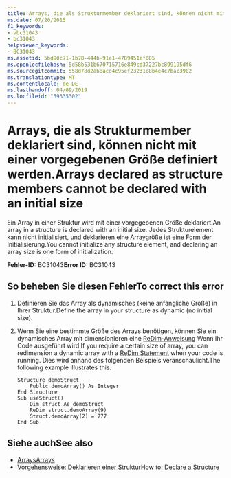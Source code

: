 ```yaml
---
title: Arrays, die als Strukturmember deklariert sind, können nicht mit einer vorgegebenen Größe definiert werden.
ms.date: 07/20/2015
f1_keywords:
- vbc31043
- bc31043
helpviewer_keywords:
- BC31043
ms.assetid: 5bd90c71-1b78-444b-91e1-4789451ef085
ms.openlocfilehash: 5d58b531b670715716e849cd37227bc899195df6
ms.sourcegitcommit: 558d78d2a68acd4c95ef23231c8b4e4c7bac3902
ms.translationtype: MT
ms.contentlocale: de-DE
ms.lasthandoff: 04/09/2019
ms.locfileid: "59335302"
---
```

# <a name="arrays-declared-as-structure-members-cannot-be-declared-with-an-initial-size"></a><span data-ttu-id="0ee9c-102">Arrays, die als Strukturmember deklariert sind, können nicht mit einer vorgegebenen Größe definiert werden.</span><span class="sxs-lookup"><span data-stu-id="0ee9c-102">Arrays declared as structure members cannot be declared with an initial size</span></span>
<span data-ttu-id="0ee9c-103">Ein Array in einer Struktur wird mit einer vorgegebenen Größe deklariert.</span><span class="sxs-lookup"><span data-stu-id="0ee9c-103">An array in a structure is declared with an initial size.</span></span> <span data-ttu-id="0ee9c-104">Jedes Strukturelement kann nicht initialisiert, und deklarieren eine Arraygröße ist eine Form der Initialisierung.</span><span class="sxs-lookup"><span data-stu-id="0ee9c-104">You cannot initialize any structure element, and declaring an array size is one form of initialization.</span></span>  
  
 <span data-ttu-id="0ee9c-105">**Fehler-ID:** BC31043</span><span class="sxs-lookup"><span data-stu-id="0ee9c-105">**Error ID:** BC31043</span></span>  
  
## <a name="to-correct-this-error"></a><span data-ttu-id="0ee9c-106">So beheben Sie diesen Fehler</span><span class="sxs-lookup"><span data-stu-id="0ee9c-106">To correct this error</span></span>  
  
1. <span data-ttu-id="0ee9c-107">Definieren Sie das Array als dynamisches (keine anfängliche Größe) in Ihrer Struktur.</span><span class="sxs-lookup"><span data-stu-id="0ee9c-107">Define the array in your structure as dynamic (no initial size).</span></span>  
  
2. <span data-ttu-id="0ee9c-108">Wenn Sie eine bestimmte Größe des Arrays benötigen, können Sie ein dynamisches Array mit dimensionieren eine [ReDim-Anweisung](../../../visual-basic/language-reference/statements/redim-statement.md) Wenn Ihr Code ausgeführt wird.</span><span class="sxs-lookup"><span data-stu-id="0ee9c-108">If you require a certain size of array, you can redimension a dynamic array with a [ReDim Statement](../../../visual-basic/language-reference/statements/redim-statement.md) when your code is running.</span></span> <span data-ttu-id="0ee9c-109">Dies wird anhand des folgenden Beispiels veranschaulicht.</span><span class="sxs-lookup"><span data-stu-id="0ee9c-109">The following example illustrates this.</span></span>  
  
    ```  
    Structure demoStruct  
        Public demoArray() As Integer  
    End Structure  
    Sub useStruct()  
        Dim struct As demoStruct  
        ReDim struct.demoArray(9)  
        Struct.demoArray(2) = 777  
    End Sub  
    ```  
  
## <a name="see-also"></a><span data-ttu-id="0ee9c-110">Siehe auch</span><span class="sxs-lookup"><span data-stu-id="0ee9c-110">See also</span></span>

- [<span data-ttu-id="0ee9c-111">Arrays</span><span class="sxs-lookup"><span data-stu-id="0ee9c-111">Arrays</span></span>](../../../visual-basic/programming-guide/language-features/arrays/index.md)
- [<span data-ttu-id="0ee9c-112">Vorgehensweise: Deklarieren einer Struktur</span><span class="sxs-lookup"><span data-stu-id="0ee9c-112">How to: Declare a Structure</span></span>](../../../visual-basic/programming-guide/language-features/data-types/how-to-declare-a-structure.md)
